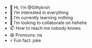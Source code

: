 - 👋 Hi, I’m @Gittykrsh
- 👀 I’m interested in everything
- 🌱 I’m currently learning nothing
- 💞️ I’m looking to collaborate on hehehe
- 📫 How to reach me nobody knows
- 😄 Pronouns: na
- ⚡ Fun fact: joke

<!---
Gittykrsh/Gittykrsh is a ✨ special ✨ repository because its `README.md` (this file) appears on your GitHub profile.
You can click the Preview link to take a look at your changes.
--->
